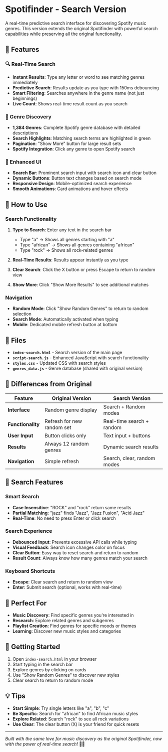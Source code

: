 # Spotifinder - Search Version

A real-time predictive search interface for discovering Spotify music genres. This version extends the original Spotifinder with powerful search capabilities while preserving all the original functionality.

## 🎯 Features

### 🔍 Real-Time Search
- **Instant Results**: Type any letter or word to see matching genres immediately
- **Predictive Search**: Results update as you type with 150ms debouncing
- **Smart Filtering**: Searches anywhere in the genre name (not just beginnings)
- **Live Count**: Shows real-time result count as you search

### 🎵 Genre Discovery
- **1,384 Genres**: Complete Spotify genre database with detailed descriptions
- **Search Highlights**: Matching search terms are highlighted in green
- **Pagination**: "Show More" button for large result sets
- **Spotify Integration**: Click any genre to open Spotify search

### 🎨 Enhanced UI
- **Search Bar**: Prominent search input with search icon and clear button
- **Dynamic Buttons**: Button text changes based on search mode
- **Responsive Design**: Mobile-optimized search experience
- **Smooth Animations**: Card animations and hover effects

## 🚀 How to Use

### Search Functionality
1. **Type to Search**: Enter any text in the search bar
   - Type "a" → Shows all genres starting with "a"
   - Type "african" → Shows all genres containing "african"
   - Type "rock" → Shows all rock-related genres

2. **Real-Time Results**: Results appear instantly as you type
3. **Clear Search**: Click the X button or press Escape to return to random view
4. **Show More**: Click "Show More Results" to see additional matches

### Navigation
- **Random Mode**: Click "Show Random Genres" to return to random selection
- **Search Mode**: Automatically activated when typing
- **Mobile**: Dedicated mobile refresh button at bottom

## 📱 Files

- **`index-search.html`** - Search version of the main page
- **`script-search.js`** - Enhanced JavaScript with search functionality
- **`styles.css`** - Updated CSS with search styles
- **`genres_data.js`** - Genre database (shared with original version)

## 🔄 Differences from Original

| Feature | Original Version | Search Version |
|---------|------------------|----------------|
| **Interface** | Random genre display | Search + Random modes |
| **Functionality** | Refresh for new random set | Real-time search + random |
| **User Input** | Button clicks only | Text input + buttons |
| **Results** | Always 12 random genres | Dynamic search results |
| **Navigation** | Simple refresh | Search, clear, random modes |

## 🎨 Search Features

### Smart Search
- **Case Insensitive**: "ROCK" and "rock" return same results
- **Partial Matching**: "jazz" finds "Jazz", "Jazz Fusion", "Acid Jazz"
- **Real-Time**: No need to press Enter or click search

### Search Experience
- **Debounced Input**: Prevents excessive API calls while typing
- **Visual Feedback**: Search icon changes color on focus
- **Clear Button**: Easy way to reset search and return to random
- **Result Count**: Always know how many genres match your search

### Keyboard Shortcuts
- **Escape**: Clear search and return to random view
- **Enter**: Submit search (optional, works with real-time)

## 🌟 Perfect For

- **Music Discovery**: Find specific genres you're interested in
- **Research**: Explore related genres and subgenres
- **Playlist Creation**: Find genres for specific moods or themes
- **Learning**: Discover new music styles and categories

## 🚀 Getting Started

1. Open `index-search.html` in your browser
2. Start typing in the search bar
3. Explore genres by clicking on cards
4. Use "Show Random Genres" to discover new styles
5. Clear search to return to random mode

## 💡 Tips

- **Start Simple**: Try single letters like "a", "b", "c"
- **Be Specific**: Search for "african" to find African music styles
- **Explore Related**: Search "rock" to see all rock variations
- **Use Clear**: The clear button (X) is your friend for quick resets

---

*Built with the same love for music discovery as the original Spotifinder, now with the power of real-time search!* 🎵✨ 